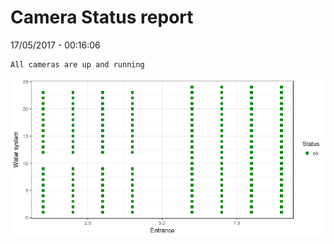 Camera Status report
================
17/05/2017 - 00:16:06

    All cameras are up and running

![](camreport_files/figure-markdown_github/unnamed-chunk-2-1.png)
